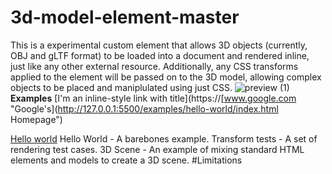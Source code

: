 # 3d-model-element-master
This is a experimental custom element that allows 3D objects (currently, OBJ and gLTF format) to be loaded into a document and rendered inline, just like any other external resource. Additionally, any CSS transforms applied to the element will be passed on to the 3D model, allowing complex objects to be placed and maniplulated using just CSS.
![preview (1)](https://user-images.githubusercontent.com/65006133/192099558-aac99fd1-da36-496d-a059-2eeb3cf9f1a9.png)
**Examples**
[I'm an inline-style link with title](https://[www.google.com &quot;Google's](http://127.0.0.1:5500/examples/hello-world/index.html Homepage&quot;)

[Hello world]([https://www.google.com](http://127.0.0.1:5500/examples/hello-world/index.html))
Hello World - A barebones example.
Transform tests - A set of rendering test cases.
3D Scene - An example of mixing standard HTML elements and models to create a 3D scene.
#Limitations
